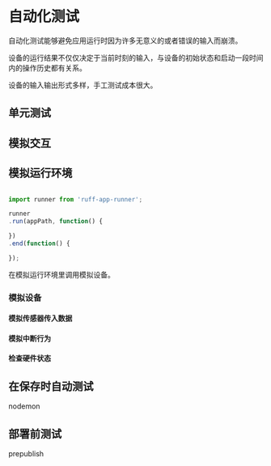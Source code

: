 # 自动化测试

自动化测试能够避免应用运行时因为许多无意义的或者错误的输入而崩溃。

设备的运行结果不仅仅决定于当前时刻的输入，与设备的初始状态和启动一段时间内的操作历史都有关系。

设备的输入输出形式多样，手工测试成本很大。

## 单元测试

## 模拟交互

## 模拟运行环境

```javascript

import runner from 'ruff-app-runner';

runner
.run(appPath, function() {

})
.end(function() {

});
```

在模拟运行环境里调用模拟设备。

### 模拟设备

#### 模拟传感器传入数据

#### 模拟中断行为

#### 检查硬件状态

## 在保存时自动测试

nodemon

## 部署前测试

prepublish